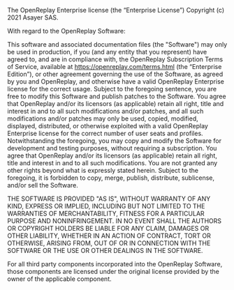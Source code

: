 The OpenReplay Enterprise license (the “Enterprise License”)
Copyright (c) 2021 Asayer SAS.

With regard to the OpenReplay Software:

This software and associated documentation files (the "Software") may only be
used in production, if you (and any entity that you represent) have agreed to,
and are in compliance with, the OpenReplay Subscription Terms of Service, available
at https://openreplay.com/terms.html (the “Enterprise Edition”), or other
agreement governing the use of the Software, as agreed by you and OpenReplay,
and otherwise have a valid OpenReplay Enterprise license for the
correct usage. Subject to the foregoing sentence, you are free to
modify this Software and publish patches to the Software. You agree that OpenReplay
and/or its licensors (as applicable) retain all right, title and interest in and
to all such modifications and/or patches, and all such modifications and/or
patches may only be used, copied, modified, displayed, distributed, or otherwise
exploited with a valid OpenReplay Enterprise license for the correct
number of user seats and profiles. Notwithstanding the foregoing, you may copy and modify
the Software for development and testing purposes, without requiring a
subscription. You agree that OpenReplay and/or its licensors (as applicable) retain
all right, title and interest in and to all such modifications. You are not
granted any other rights beyond what is expressly stated herein. Subject to the
foregoing, it is forbidden to copy, merge, publish, distribute, sublicense,
and/or sell the Software.

THE SOFTWARE IS PROVIDED "AS IS", WITHOUT WARRANTY OF ANY KIND, EXPRESS OR
IMPLIED, INCLUDING BUT NOT LIMITED TO THE WARRANTIES OF MERCHANTABILITY,
FITNESS FOR A PARTICULAR PURPOSE AND NONINFRINGEMENT. IN NO EVENT SHALL THE
AUTHORS OR COPYRIGHT HOLDERS BE LIABLE FOR ANY CLAIM, DAMAGES OR OTHER
LIABILITY, WHETHER IN AN ACTION OF CONTRACT, TORT OR OTHERWISE, ARISING FROM,
OUT OF OR IN CONNECTION WITH THE SOFTWARE OR THE USE OR OTHER DEALINGS IN THE
SOFTWARE.

For all third party components incorporated into the OpenReplay Software, those
components are licensed under the original license provided by the owner of the
applicable component.
